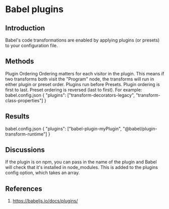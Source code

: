 # Babel plugins

## Introduction
Babel's code transformations are enabled by applying plugins (or presets) to your configuration file.

## Methods
Plugin Ordering
Ordering matters for each visitor in the plugin.
This means if two transforms both visit the "Program" node, the transforms will run in either plugin or preset order.
Plugins run before Presets.
Plugin ordering is first to last.
Preset ordering is reversed (last to first).
For example:
babel.config.json
{
  "plugins": ["transform-decorators-legacy", "transform-class-properties"]
}

## Results
babel.config.json
{
  "plugins": ["babel-plugin-myPlugin", "@babel/plugin-transform-runtime"]
}

## Discussions
If the plugin is on npm, you can pass in the name of the plugin and Babel will check that it's installed in node_modules. This is added to the plugins config option, which takes an array.

## References
1. https://babeljs.io/docs/plugins/
